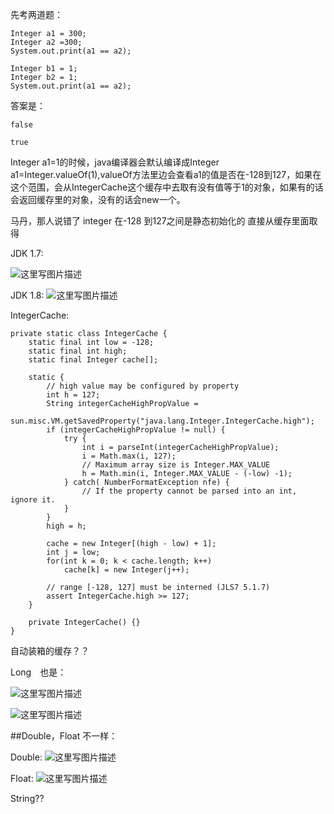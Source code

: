 先考两道题：

    Integer a1 = 300;
    Integer a2 =300;
    System.out.print(a1 == a2);

    Integer b1 = 1;
    Integer b2 = 1;
    System.out.print(a1 == a2);

答案是：
	
	false

	true


Integer a1=1的时候，java编译器会默认编译成Integer a1=Integer.valueOf(1),valueOf方法里边会查看a1的值是否在-128到127，如果在这个范围，会从IntegerCache这个缓存中去取有没有值等于1的对象，如果有的话会返回缓存里的对象，没有的话会new一个。

马丹，那人说错了
integer 在-128 到127之间是静态初始化的
直接从缓存里面取得

JDK 1.7:

![这里写图片描述](http://img.blog.csdn.net/20161021102654195)

JDK 1.8:
![这里写图片描述](http://img.blog.csdn.net/20161021102946743)

IntegerCache:

    private static class IntegerCache {
        static final int low = -128;
        static final int high;
        static final Integer cache[];

        static {
            // high value may be configured by property
            int h = 127;
            String integerCacheHighPropValue =
                sun.misc.VM.getSavedProperty("java.lang.Integer.IntegerCache.high");
            if (integerCacheHighPropValue != null) {
                try {
                    int i = parseInt(integerCacheHighPropValue);
                    i = Math.max(i, 127);
                    // Maximum array size is Integer.MAX_VALUE
                    h = Math.min(i, Integer.MAX_VALUE - (-low) -1);
                } catch( NumberFormatException nfe) {
                    // If the property cannot be parsed into an int, ignore it.
                }
            }
            high = h;

            cache = new Integer[(high - low) + 1];
            int j = low;
            for(int k = 0; k < cache.length; k++)
                cache[k] = new Integer(j++);

            // range [-128, 127] must be interned (JLS7 5.1.7)
            assert IntegerCache.high >= 127;
        }

        private IntegerCache() {}
    }


自动装箱的缓存？？
	
Long　也是：

![这里写图片描述](http://img.blog.csdn.net/20161021103147572)

![这里写图片描述](http://img.blog.csdn.net/20161021103237298)

##Double，Float 不一样：

Double:
![这里写图片描述](http://img.blog.csdn.net/20161021103350503)

Float:
![这里写图片描述](http://img.blog.csdn.net/20161021103429276)

String??